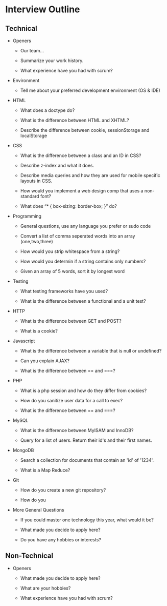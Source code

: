 # Interview Outline


## Technical

- Openers

	- Our team...

	- Summarize your work history.

	- What experience have you had with scrum?

- Environment

	- Tell me about your preferred development environment (OS & IDE)

- HTML

	- What does a doctype do?

	- What is the difference between HTML and XHTML?

	- Describe the difference between cookie, sessionStorage and localStorage

- CSS

	- What is the difference between a class and an ID in CSS?

	- Describe z-index and what it does.

	- Describe media queries and how they are used for mobile specific layouts in CSS.

	- How would you implement a web design comp that uses a non-standard font?

	- What does “* { box-sizing: border-box; }” do?

- Programming

	- General questions, use any language you prefer or sudo code

	- Convert a list of comma seperated words into an array (one,two,three)

	- How would you strip whitespace from a string?

	- How would you determin if a string contains only numbers?

	- Given an array of 5 words, sort it by longest word

- Testing

	- What testing frameworks have you used?

	- What is the difference between a functional and a unit test?

- HTTP

	- What is the difference between GET and POST?

	- What is a cookie?

- Javascript

	- What is the difference between a variable that is null or undefined?

	- Can you explain AJAX?

	- What is the difference between == and ===?

- PHP

	- What is a php session and how do they differ from cookies?

	- How do you sanitize user data for a call to exec?

	- What is the difference between == and ===?

- MySQL

	- What is the difference between MyISAM and InnoDB?

	- Query for a list of users.  Return their id's and their first names.

- MongoDB

	- Search a collection for documents that contain an 'id' of '1234'.

	- What is a Map Reduce?

- Git

   - How do you create a new git repository?

   - How do you 

- More General Questions

	- If you could master one technology this year, what would it be?

	- What made you decide to apply here?

	- Do you have any hobbies or interests?

## Non-Technical

- Openers

	- What made you decide to apply here?

	- What are your hobbies?

	- What experience have you had with scrum?